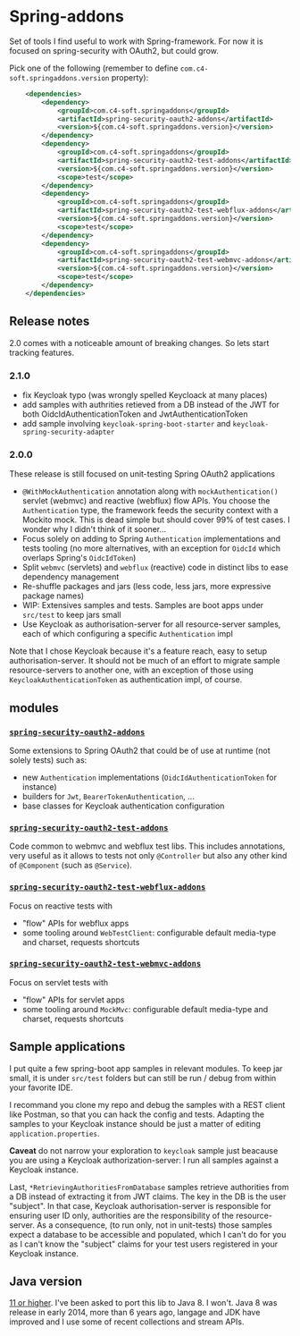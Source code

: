 # Spring-addons

Set of tools I find useful to work with Spring-framework.
For now it is focused on spring-security with OAuth2, but could grow.

Pick one of the following (remember to define `com.c4-soft.springaddons.version` property):

```xml
	<dependencies>
		<dependency>
			<groupId>com.c4-soft.springaddons</groupId>
			<artifactId>spring-security-oauth2-addons</artifactId>
			<version>${com.c4-soft.springaddons.version}</version>
		</dependency>
		<dependency>
			<groupId>com.c4-soft.springaddons</groupId>
			<artifactId>spring-security-oauth2-test-addons</artifactId>
			<version>${com.c4-soft.springaddons.version}</version>
			<scope>test</scope>
		</dependency>
		<dependency>
			<groupId>com.c4-soft.springaddons</groupId>
			<artifactId>spring-security-oauth2-test-webflux-addons</artifactId>
			<version>${com.c4-soft.springaddons.version}</version>
			<scope>test</scope>
		</dependency>
		<dependency>
			<groupId>com.c4-soft.springaddons</groupId>
			<artifactId>spring-security-oauth2-test-webmvc-addons</artifactId>
			<version>${com.c4-soft.springaddons.version}</version>
			<scope>test</scope>
		</dependency>
	</dependencies>
```

## Release notes

2.0 comes with a noticeable amount of breaking changes. So lets start tracking features.

### 2.1.0

- fix Keycloak typo (was wrongly spelled Keycloack at many places)
- add samples with authrities retieved from a DB instead of the JWT for both OidcIdAuthenticationToken and JwtAuthenticationToken
- add sample involving `keycloak-spring-boot-starter` and `keycloak-spring-security-adapter`

### 2.0.0

These release is still focused on unit-testing Spring OAuth2 applications

- `@WithMockAuthentication` annotation along with `mockAuthentication()` servlet (webmvc) and reactive (webflux) flow APIs. You choose the `Authentication` type, the framework feeds the security context with a Mockito mock. This is dead simple but should cover 99% of test cases. I wonder why I didn't think of it sooner...
- Focus solely on adding to Spring `Authentication` implementations and tests tooling (no more alternatives, with an exception for `OidcId` which overlaps Spring's `OidcIdToken`)
- Split `webmvc` (servlets) and `webflux` (reactive) code in distinct libs to ease dependency management
- Re-shuffle packages and jars (less code, less jars, more expressive package names)
- WIP: Extensives samples and tests. Samples are boot apps under `src/test` to keep jars small
- Use Keycloak as authorisation-server for all resource-server samples, each of which configuring a specific `Authentication` impl

Note that I chose Keycloak because it's a feature reach, easy to setup authorisation-server.
It should not be much of an effort to migrate sample resource-servers to another one, with an exception of those using `KeycloakAuthenticationToken` as authentication impl, of course.

## modules

### [`spring-security-oauth2-addons`](https://github.com/ch4mpy/spring-addons/tree/master/spring-security-oauth2-addons)

Some extensions to Spring OAuth2 that could be of use at runtime (not solely tests) such as:

- new `Authentication` implementations (`OidcIdAuthenticationToken` for instance)
- builders for `Jwt`, `BearerTokenAuthentication`, ...
- base classes for Keycloak authentication configuration

### [`spring-security-oauth2-test-addons`](https://github.com/ch4mpy/spring-addons/tree/master/spring-security-test-oauth2-addons)

Code common to webmvc and webflux test libs. This includes annotations, very useful as it allows to tests not only `@Controller` but also any other kind of `@Component` (such as `@Service`).

### [`spring-security-oauth2-test-webflux-addons`](https://github.com/ch4mpy/spring-addons/tree/master/spring-security-oauth2-test-webflux-addons)

Focus on reactive tests with

- "flow" APIs for webflux apps
- some tooling around `WebTestClient`: configurable default media-type and charset, requests shortcuts

### [`spring-security-oauth2-test-webmvc-addons`](https://github.com/ch4mpy/spring-addons/tree/master/spring-security-oauth2-test-webmvc-addons)

Focus on servlet tests with

- "flow" APIs for servlet apps
- some tooling around `MockMvc`: configurable default media-type and charset, requests shortcuts

## Sample applications

I put quite a few spring-boot app samples in relevant modules. To keep jar small, it is under `src/test` folders but can still be run / debug from within your favorite IDE.

I recommand you clone my repo and debug the samples with a REST client like Postman, so that you can hack the config and tests.
Adapting the samples to your Keycloak instance should be just a matter of editing `application.properties`.

**Caveat** do not narrow your exploration to `keycloak` sample just beacause you are using a Keycloak authorization-server:
I run all samples against a Keycloak instance.

Last, `*RetrievingAuthoritiesFromDatabase` samples retrieve authorities from a DB instead of extracting it from JWT claims. The key in the DB is the user "subject".
In that case, Keycloak authorisation-server is responsible for ensuring user ID only, authorities are the responsibility of the resource-server.
As a consequence, (to run only, not in unit-tests) those samples expect a database to be accessible and populated, which I can't do for you
as I can't know the "subject" claims for your test users registered in your Keycloak instance.

## Java version

[11 or higher](https://github.com/ch4mpy/spring-addons/blob/6040991746d9dfef6bb72d871fef86c9aff3d687/pom.xml#L46). I've been asked to port this lib to Java 8. I won't. Java 8 was release in early 2014, more than 6 years ago, langage and JDK have improved and I use some of recent collections and stream APIs.
